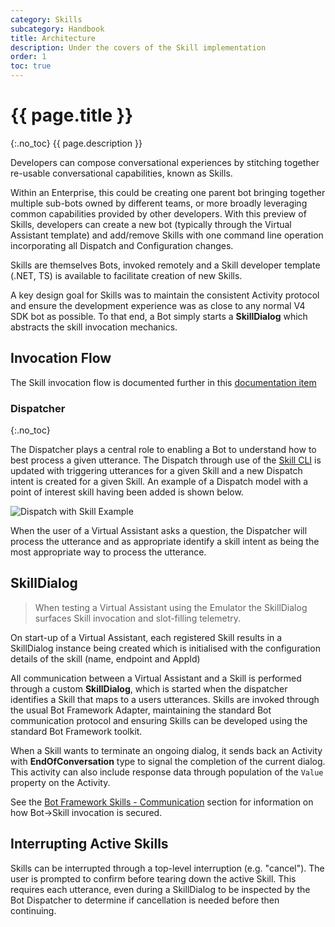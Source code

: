 ```yaml
---
category: Skills
subcategory: Handbook
title: Architecture
description: Under the covers of the Skill implementation
order: 1
toc: true
---
```


# {{ page.title }}
{:.no_toc}
{{ page.description }}

Developers can compose conversational experiences by stitching together re-usable conversational capabilities, known as Skills.

Within an Enterprise, this could be creating one parent bot bringing together multiple sub-bots owned by different teams, or more broadly leveraging common capabilities provided by other developers. With this preview of Skills, developers can create a new bot (typically through the Virtual Assistant template) and add/remove Skills with one command line operation incorporating all Dispatch and Configuration changes.

Skills are themselves Bots, invoked remotely and a Skill developer template (.NET, TS) is available to facilitate creation of new Skills.

A key design goal for Skills was to maintain the consistent Activity protocol and ensure the development experience was as close to any normal V4 SDK bot as possible. To that end, a Bot simply starts a **SkillDialog** which abstracts the skill invocation mechanics.

## Invocation Flow

The Skill invocation flow is documented further in this [documentation item](https://docs.microsoft.com/en-us/azure/bot-service/skills-conceptual?view=azure-bot-service-4.0)

### Dispatcher
{:.no_toc}

The Dispatcher plays a central role to enabling a Bot to understand how to best process a given utterance. The Dispatch through use of the [Skill CLI]({{site.baseurl}}/skills/handbook/botskills) is updated with triggering utterances for a given Skill and a new Dispatch intent is created for a given Skill. An example of a Dispatch model with a point of interest skill having been added is shown below.

![Dispatch with Skill Example]({{site.baseurl}}/assets/images/skillarchitecturedispatchexample.png)

When the user of a Virtual Assistant asks a question, the Dispatcher will process the utterance and as appropriate identify a skill intent as being the most appropriate way to process the utterance.

## SkillDialog

> When testing a Virtual Assistant using the Emulator the SkillDialog surfaces Skill invocation and slot-filling telemetry.

On start-up of a Virtual Assistant, each registered Skill results in a SkillDialog instance being created which is initialised with the configuration details of the skill (name, endpoint and AppId)

All communication between a Virtual Assistant and a Skill is performed through a custom **SkillDialog**, which is started when the dispatcher identifies a Skill that maps to a users utterances. Skills are invoked through the usual Bot Framework Adapter, maintaining the standard Bot communication protocol and ensuring Skills can be developed using the standard Bot Framework toolkit.

When a Skill wants to terminate an ongoing dialog, it sends back an Activity with **EndOfConversation** type to signal the completion of the current dialog. This activity can also include response data through population of the `Value` property on the Activity.

See the [Bot Framework Skills - Communication](https://docs.microsoft.com/en-us/azure/bot-service/skills-conceptual?view=azure-bot-service-4.0#bot-to-bot-communication) section for information on how Bot->Skill invocation is secured.

## Interrupting Active Skills

Skills can be interrupted through a top-level interruption (e.g. "cancel"). The user is prompted to confirm before tearing down the active Skill. This requires each utterance, even during a SkillDialog to be inspected by the Bot Dispatcher to determine if cancellation is needed before then continuing. 
